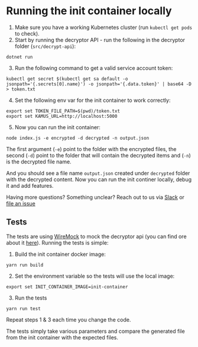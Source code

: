 # Running the init container locally

1. Make sure you have a working Kubernetes cluster (run `kubectl get pods` to check).
2. Start by running the decryptor API - run the following in the decryptor folder (`src/decrypt-api`):
```
dotnet run
```
3. Run the following command to get a valid service account token:
```
kubectl get secret $(kubectl get sa default -o jsonpath='{.secrets[0].name}') -o jsonpath='{.data.token}' | base64 -D > token.txt
```
4. Set the following env var for the init container to work correctly:
```
export set TOKEN_FILE_PATH=$(pwd)/token.txt
export set KAMUS_URL=http://localhost:5000
```
5. Now you can run the init container:
```
node index.js -e encrypted -d decrypted -n output.json 
```

The first argument (`-e`) point to the folder with the encrypted files, the second (`-d`) point to the folder that will contain the decrypted items and (`-n`) is the decrypted file name.

And you should see a file name `output.json` created under `decrypted` folder with the decrypted content.
Now you can run the init continer locally, debug it and add features. 

Having more questions? Something unclear? Reach out to us via [Slack](https://join.slack.com/t/k8s-kamus/shared_invite/enQtODA2MjI3MjAzMjA1LThlODkxNTg3ZGVmMjVkOTBhY2RmMmRjOWFiOGU2NzQ1ODU4ODNiMDJiZTE5ZTY4YmRiOTM3MjI0MDc0OGFkN2E) or [file an issue](https://github.com/Soluto/kamus/issues/new)

## Tests
The tests are using [WireMock](http://wiremock.org/) to mock the decryptor api (you can find ore about it [here](https://www.omerlh.info/2019/02/06/wiremock-for-fun-and-mocking/)).
Running the tests is simple:
1. Build the init container docker image:
```
yarn run build
``` 
2. Set the environment variable so the tests will use the local image:
```
export set INIT_CONTAINER_IMAGE=init-container
```
3. Run the tests
```
yarn run test
```

Repeat steps 1 & 3 each time you change the code.

The tests simply take various parameters and compare the generated file from the init container with the expected files. 